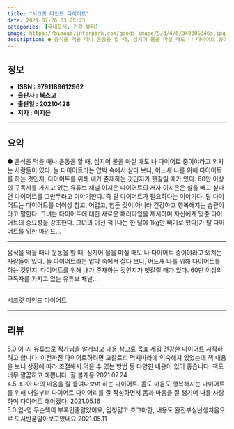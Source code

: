 ```yaml
---
title: "시크릿 마인드 다이어트"
date: 2021-07-26 03:25:23
categories: [국내도서, 건강-뷰티]
image: https://bimage.interpark.com/goods_image/5/3/4/6/349305346s.jpg
description: ● 음식을 먹을 때나 운동을 할 때, 심지어 물을 마실 때도 나 다이어트 중이야라고 외치는 사람들이 있다. 늘 다이어트라는 압박 속에서 살다 보니, 어느새 나를 위해 다이어트를 하는 것인지, 다이어트를 위해 내가 존재하는 것인지가 헷갈릴 때가 있다. 60만 이상의 구독자를 가지고 있는
---
```


## **정보**

- **ISBN : 9791189612962**
- **출판사 : 북스고**
- **출판일 : 20210428**
- **저자 : 이지은**

------



## **요약**

●  음식을 먹을 때나 운동을 할 때, 심지어 물을 마실 때도 나 다이어트 중이야라고 외치는 사람들이 있다. 늘 다이어트라는 압박 속에서 살다 보니, 어느새 나를 위해 다이어트를 하는 것인지, 다이어트를 위해 내가 존재하는 것인지가 헷갈릴 때가 있다. 60만 이상의 구독자를 가지고 있는 유튜브 채널 이지은 다이어트의 저자 이지은은 살을 빼고 싶다면 다이어트를 그만두라고 이야기한다. 즉 탈 다이어트가 필요하다는 이야기다. 탈 다이어트는 다이어트를 더이상 참고, 어렵고, 힘든 것이 아니라 건강하고 행복해지는 습관이라고 말한다. 그녀는 다이어트에 대한 새로운 패러다임을 제시하며 자신에게 맞춘 다이어트의 중요성을 강조한다. 그녀의 이전 책 [나는 한 달에 1kg만 빼기로 했다]가 탈 다이어트를 위한 마인드...

------

음식을 먹을 때나 운동을 할 때, 심지어 물을 마실 때도 나 다이어트 중이야라고 외치는 사람들이 있다. 늘 다이어트라는 압박 속에서 살다 보니, 어느새 나를 위해 다이어트를 하는 것인지, 다이어트를 위해 내가 존재하는 것인지가 헷갈릴 때가 있다. 60만 이상의 구독자를 가지고 있는 유튜브 채널... 

------


시크릿 마인드 다이어트 

------


## **리뷰** 

5.0 이-지 유튜브로 작가님을 알게되고 내용 참고로 목표 세워 건강한 다이어트 시작하려고 합니다. 
이전까진 다이어트하려면 고칼로리 먹지마라에 익숙해져 있었는데 책 내용을 보니 상황에 따라 조절해서 먹을 수 있는 방법 등 다양한 내용이 있어 좋습니다.
책도 너무 깔끔하고 예쁩니다. 잘 볼게용 2021.07.24 <br/>4.5 조-아 나의 마음을 잘 들여다보며 하는 다이어트. 몸도 마음도 행복해지는 다이어트를 위해 내일부터 다이어트 다이어리를 잘 작성하면서 몸과 마음을 잘 챙기며 나를 사랑하며 다이어트 해야겠다. 2021.05.16 <br/>5.0 임-영 무슨책이 부록인줄알았어요, 엄청얇고 조그마한, 내용도 완전부실난생처음으로 도서반품알아보고있네요 2021.05.11 <br/>